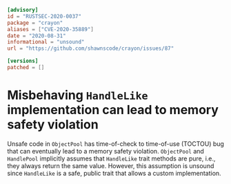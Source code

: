 ```toml
[advisory]
id = "RUSTSEC-2020-0037"
package = "crayon"
aliases = ["CVE-2020-35889"]
date = "2020-08-31"
informational = "unsound"
url = "https://github.com/shawnscode/crayon/issues/87"

[versions]
patched = []
```

# Misbehaving `HandleLike` implementation can lead to memory safety violation

Unsafe code in `ObjectPool` has time-of-check to time-of-use (TOCTOU) bug that
can eventually lead to a memory safety violation. `ObjectPool` and `HandlePool`
implicitly assumes that `HandleLike` trait methods are pure, i.e., they always
return the same value. However, this assumption is unsound since `HandleLike`
is a safe, public trait that allows a custom implementation.
